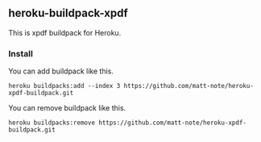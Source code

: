 ## heroku-buildpack-xpdf
This is xpdf buildpack for Heroku.

### Install
You can add buildpack like this.
```
heroku buildpacks:add --index 3 https://github.com/matt-note/heroku-xpdf-buildpack.git
```

You can remove buildpack like this.
```
heroku buildpacks:remove https://github.com/matt-note/heroku-xpdf-buildpack.git
```
